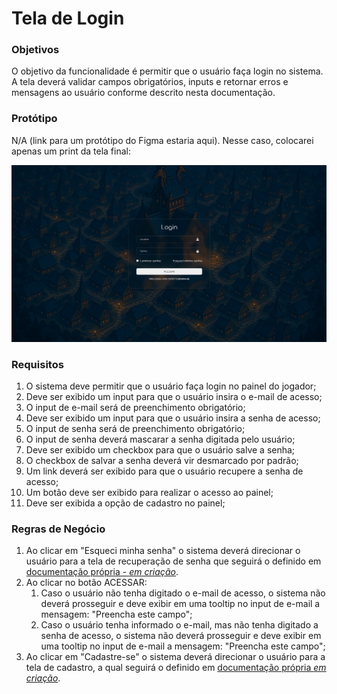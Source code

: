 # Tela de Login

### Objetivos

O objetivo da funcionalidade é permitir que o usuário faça login no sistema. A tela deverá validar campos obrigatórios, inputs e retornar erros e mensagens ao usuário conforme descrito nesta documentação.

### Protótipo

N/A (link para um protótipo do Figma estaria aqui). Nesse caso, colocarei apenas um print da tela final:

![Tela Final](/doc/final.png)


### Requisitos

1. O sistema deve permitir que o usuário faça login no painel do jogador;
2. Deve ser exibido um input para que o usuário insira o e-mail de acesso;
3. O input de e-mail será de preenchimento obrigatório;
4. Deve ser exibido um input para que o usuário insira a senha de acesso;
5. O input de senha será de preenchimento obrigatório;
6. O input de senha deverá mascarar a senha digitada pelo usuário;
7. Deve ser exibido um checkbox para que o usuário salve a senha;
8. O checkbox de salvar a senha deverá vir desmarcado por padrão;
9. Um link deverá ser exibido para que o usuário recupere a senha de acesso;
10. Um botão deve ser exibido para realizar o acesso ao painel;
11. Deve ser exibida a opção de cadastro no painel;

### Regras de Negócio

1. Ao clicar em "Esqueci minha senha" o sistema deverá direcionar o usuário para a tela de recuperação de senha que seguirá o definido em [documentação própria - *em criação*](#).
2. Ao clicar no botão ACESSAR:
    1. Caso o usuário não tenha digitado o e-mail de acesso, o sistema não deverá prosseguir e deve exibir em uma tooltip no input de e-mail a mensagem: "Preencha este campo";
    2. Caso o usuário tenha informado o e-mail, mas não tenha digitado a senha de acesso, o sistema não deverá prosseguir e deve exibir em uma tooltip no input de e-mail a mensagem: "Preencha este campo";
3. Ao clicar em "Cadastre-se" o sistema deverá direcionar o usuário para a tela de cadastro, a qual seguirá o definido em [documentação própria *em criação*](#).